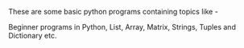 These are some basic python programs containing topics like -

Beginner programs in Python,
List, 
Array, 
Matrix, 
Strings, 
Tuples and 
Dictionary etc.
